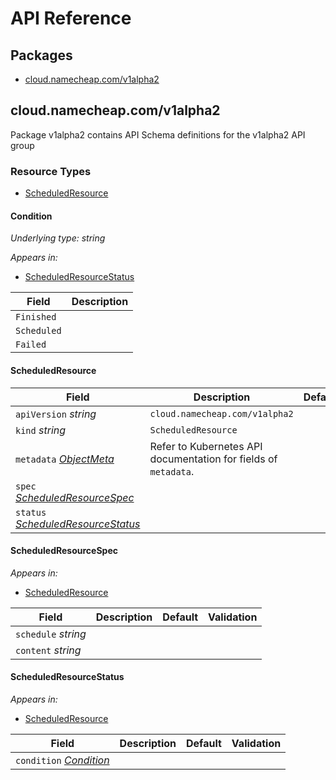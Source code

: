 # API Reference

## Packages
- [cloud.namecheap.com/v1alpha2](#cloudnamecheapcomv1alpha2)


## cloud.namecheap.com/v1alpha2

Package v1alpha2 contains API Schema definitions for the  v1alpha2 API group

### Resource Types
- [ScheduledResource](#scheduledresource)



#### Condition

_Underlying type:_ _string_





_Appears in:_
- [ScheduledResourceStatus](#scheduledresourcestatus)

| Field | Description |
| --- | --- |
| `Finished` |  |
| `Scheduled` |  |
| `Failed` |  |




#### ScheduledResource









| Field | Description | Default | Validation |
| --- | --- | --- | --- |
| `apiVersion` _string_ | `cloud.namecheap.com/v1alpha2` | | |
| `kind` _string_ | `ScheduledResource` | | |
| `metadata` _[ObjectMeta](https://kubernetes.io/docs/reference/generated/kubernetes-api/v1.25/#objectmeta-v1-meta)_ | Refer to Kubernetes API documentation for fields of `metadata`. |  |  |
| `spec` _[ScheduledResourceSpec](#scheduledresourcespec)_ |  |  |  |
| `status` _[ScheduledResourceStatus](#scheduledresourcestatus)_ |  |  |  |


#### ScheduledResourceSpec







_Appears in:_
- [ScheduledResource](#scheduledresource)

| Field | Description | Default | Validation |
| --- | --- | --- | --- |
| `schedule` _string_ |  |  |  |
| `content` _string_ |  |  |  |


#### ScheduledResourceStatus







_Appears in:_
- [ScheduledResource](#scheduledresource)

| Field | Description | Default | Validation |
| --- | --- | --- | --- |
| `condition` _[Condition](#condition)_ |  |  |  |


